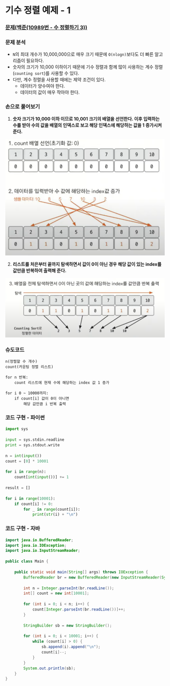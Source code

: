 # 기수 정렬 예제 - 1

### [문제(백준(10989번 - 수 정렬하기 3))](https://www.acmicpc.net/problem/10989)

### 문제 분석
- `N`의 최대 개수가 10,000,000으로 매우 크기 때문에 `O(nlogn)`보다도 더 빠른 알고리즘이 필요하다.
- 숫자의 크기가 10,000 이하이기 때문에 기수 정렬과 함께 많이 사용하는 계수 정렬(`counting sort`)를 사용할 수 있다.
- 다만, 계수 정렬을 사용할 때에는 제약 조건이 있다.
  - 데이터가 양수여야 한다.
  - 데이터의 값이 매우 작아야 한다.

### 손으로 풀어보기

1. **숫자 크기가 10,000 이하 이므로 10,001 크기의 배열을 선언한다. 이후 입력하는 수를 받아 수의 값을 배열의 인덱스로 보고 해당 인덱스에 해당하는 값을 1 증가시켜 준다.**

![img_1.png](image/img_1.png)

2. **리스트를 처은부터 끝까지 탐색하면서 값이 0이 아닌 경우 해당 값이 있는 index를 값만큼 반복하여 출력해 준다.**

![img_2.png](image/img_2.png)

### 슈도코드
```text
n(정렬할 수 개수)
count(카운팅 정렬 리스트)

for n 반복:
    count 리스트에 현재 수에 해당하는 index 값 1 증가
    
for i 0 ~ 10000까지:
    if count[i] 값이 0이 아니면
        해당 값만큼 i 반복 출력
```

### 코드 구현 - 파이썬
```python
import sys

input = sys.stdin.readline
print = sys.stdout.write

n = int(input())
count = [0] * 10001

for i in range(n):
    count[int(input())] += 1

result = []

for i in range(10001):
    if count[i] != 0:
        for _ in range(count[i]):
            print(str(i) + "\n")
```

### 코드 구현 - 자바
```java
import java.io.BufferedReader;
import java.io.IOException;
import java.io.InputStreamReader;

public class Main {
    
    public static void main(String[] args) throws IOException {
        BufferedReader br = new BufferedReader(new InputStreamReader(System.in));

        int n = Integer.parseInt(br.readLine());
        int[] count = new int[10001];

        for (int i = 0; i < n; i++) {
            count[Integer.parseInt(br.readLine())]++;
        }

        StringBuilder sb = new StringBuilder();

        for (int i = 0; i < 10001; i++) {
            while (count[i] > 0) {
                sb.append(i).append("\n");
                count[i]--;
            }
        }
        System.out.println(sb);
    }
}
```